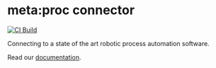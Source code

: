 # meta:proc connector

[![CI Build](https://github.com/axonivy-market/metaproc-connector/actions/workflows/ci.yml/badge.svg)](https://github.com/axonivy-market/metaproc-connector/actions/workflows/ci.yml)

Connecting to a state of the art robotic process automation software.

Read our [documentation](metaproc-connector-product/README.md).
